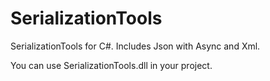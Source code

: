 # SerializationTools
 SerializationTools for C#.
 Includes Json with Async and Xml.

 You can use SerializationTools.dll in your project.
